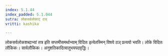 ```yaml
---
index: 5.1.44
index_padded: 5.1.044
sutra: लोकसर्वलोकाट् ठञ्
vritti: kashika

---
```

लोकसर्वलोकशब्दाभ्यां तत्र इति सप्तमीसमर्थाभ्याम् विदितः इत्येतस्मिन् विषये ठञ् प्रत्ययो भवति। लोके विदितः लौकिकः। सार्वलौकिकः। अनुशतिकादित्वातुभयपदवृद्धिः।